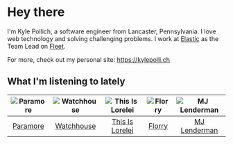 # Hey there


I'm Kyle Pollich, a software engineer from Lancaster, Pennsylvania. I love web technology and solving challenging problems.
I work at [Elastic](https://www.elastic.co/) as the Team Lead on [Fleet](https://www.elastic.co/guide/en/fleet/current/fleet-overview.html).

For more, check out my personal site: https://kylepolli.ch

## What I'm listening to lately

<!-- begin artists -->
  |![Paramore](https://i.scdn.co/image/ab6761610000f178b10c34546a4ca2d7faeb8865)|![Watchhouse](https://i.scdn.co/image/ab6761610000f178d4cf73dc366d37ad8c23b7d0)|![This Is Lorelei](https://i.scdn.co/image/ab6761610000f17847a79a4b43ca5741f6f4d289)|![Florry](https://i.scdn.co/image/ab6761610000f1783242d4d712bd868840b22e2b)|![MJ Lenderman](https://i.scdn.co/image/ab6761610000f17827fa0080c12d5330cf5562b8)|
  |:---:|:---:|:---:|:---:|:---:|
  |[Paramore](https://open.spotify.com/artist/74XFHRwlV6OrjEM0A2NCMF)|[Watchhouse](https://open.spotify.com/artist/675tsBPpaZtqyiBwEf3ZEP)|[This Is Lorelei](https://open.spotify.com/artist/0GmYGGZZIU8vHbI0bAXZun)|[Florry](https://open.spotify.com/artist/5b1DzFl2lTpE9v5fjAZ9kn)|[MJ Lenderman](https://open.spotify.com/artist/4tK6Z8fK7Sc9133byjPGIT)|
<!-- end artists -->
